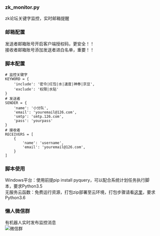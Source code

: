 ### zk_monitor.py
zk论坛关键字监控，实时邮箱提醒

### 邮箱配置
发送者邮箱账号开启客户端授权码，更安全！！   
接收者邮箱账号添加发送者进白名单，重要！！

### 脚本配置
```
# 监控关键字
KEYWORD = {
    'include': '密令|红包|水|速度|神券|京豆',
    'exclude': '权限|水贴'
}
# 发送者
SENDER = {
    'name': '小分队',
    'email': 'youremail@126.com',
    'smtp': 'smtp.126.com',
    'pass': 'yourpass'
}
# 接收者
RECEIVERS = [
    {
        'name': 'username',
        'email': 'youremail@126.com',
    }
]
```

### 脚本使用
Windows平台：使用前提pip install pyquery，可以配合系统计划任务执行脚本，要求Python3.5   
无服务云函数：免费运行资源，打包zip部署至云环境，打包步骤请看[这里](https://cloud.tencent.com/document/product/583/9702)，要求Python3.6

### 懒人微信群
有机器人实时发布监控消息   
![微信群](http://wx2.sinaimg.cn/bmiddle/800facaagy1fx30ovkmpuj20q0114mzo.jpg)
